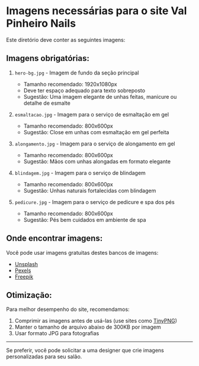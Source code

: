 # Imagens necessárias para o site Val Pinheiro Nails

Este diretório deve conter as seguintes imagens:

## Imagens obrigatórias:

1. `hero-bg.jpg` - Imagem de fundo da seção principal

   - Tamanho recomendado: 1920x1080px
   - Deve ter espaço adequado para texto sobreposto
   - Sugestão: Uma imagem elegante de unhas feitas, manicure ou detalhe de esmalte

2. `esmaltacao.jpg` - Imagem para o serviço de esmaltação em gel

   - Tamanho recomendado: 800x600px
   - Sugestão: Close em unhas com esmaltação em gel perfeita

3. `alongamento.jpg` - Imagem para o serviço de alongamento em gel

   - Tamanho recomendado: 800x600px
   - Sugestão: Mãos com unhas alongadas em formato elegante

4. `blindagem.jpg` - Imagem para o serviço de blindagem

   - Tamanho recomendado: 800x600px
   - Sugestão: Unhas naturais fortalecidas com blindagem

5. `pedicure.jpg` - Imagem para o serviço de pedicure e spa dos pés
   - Tamanho recomendado: 800x600px
   - Sugestão: Pés bem cuidados em ambiente de spa

## Onde encontrar imagens:

Você pode usar imagens gratuitas destes bancos de imagens:

- [Unsplash](https://unsplash.com/s/photos/nails)
- [Pexels](https://www.pexels.com/search/manicure/)
- [Freepik](https://www.freepik.com/search?format=search&query=nail%20salon)

## Otimização:

Para melhor desempenho do site, recomendamos:

1. Comprimir as imagens antes de usá-las (use sites como [TinyPNG](https://tinypng.com/))
2. Manter o tamanho de arquivo abaixo de 300KB por imagem
3. Usar formato JPG para fotografias

---

Se preferir, você pode solicitar a uma designer que crie imagens personalizadas para seu salão.
